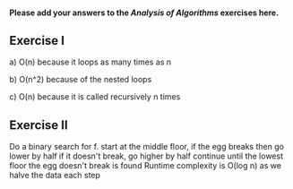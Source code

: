 #### Please add your answers to the ***Analysis of  Algorithms*** exercises here.

## Exercise I

a) O(n) because it loops as many times as n


b) O(n^2) because of the nested loops


c) O(n) because it is called recursively n times

## Exercise II

Do a binary search for f.
start at the middle floor, if the egg breaks then go lower by half
if it doesn't break, go higher by half
continue until the lowest floor the egg doesn't break is found
Runtime complexity is O(log n) as we halve the data each step

